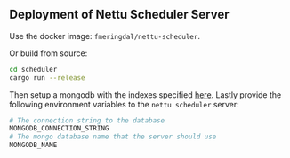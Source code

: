 ## Deployment of Nettu Scheduler Server

Use the docker image: `fmeringdal/nettu-scheduler`.

Or build from source: 
```bash
cd scheduler
cargo run --release
```

Then setup a mongodb with the indexes specified [here](./mongodb.md).
Lastly provide the following environment variables to the `nettu scheduler` server:
```bash
# The connection string to the database
MONGODB_CONNECTION_STRING
# The mongo database name that the server should use
MONGODB_NAME
```

